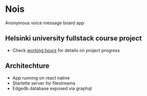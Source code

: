 # Nois
Anonymous voice message board app

## Helsinki university fullstack course project
- Check [working hours](docs/workinghours.md) for details on project progress

## Architechture
- App running on react native
- Starlette server for filestreams
- Edgedb database exposed via graphql
